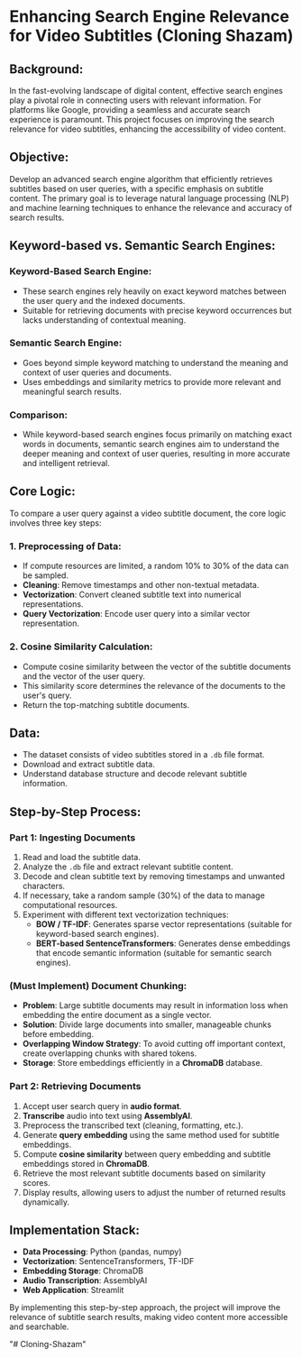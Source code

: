 # Enhancing Search Engine Relevance for Video Subtitles (Cloning Shazam)

## Background:
In the fast-evolving landscape of digital content, effective search engines play a pivotal role in connecting users with relevant information. For platforms like Google, providing a seamless and accurate search experience is paramount. This project focuses on improving the search relevance for video subtitles, enhancing the accessibility of video content.

## Objective:
Develop an advanced search engine algorithm that efficiently retrieves subtitles based on user queries, with a specific emphasis on subtitle content. The primary goal is to leverage natural language processing (NLP) and machine learning techniques to enhance the relevance and accuracy of search results.

## Keyword-based vs. Semantic Search Engines:

### Keyword-Based Search Engine:
- These search engines rely heavily on exact keyword matches between the user query and the indexed documents.
- Suitable for retrieving documents with precise keyword occurrences but lacks understanding of contextual meaning.

### Semantic Search Engine:
- Goes beyond simple keyword matching to understand the meaning and context of user queries and documents.
- Uses embeddings and similarity metrics to provide more relevant and meaningful search results.

### Comparison:
- While keyword-based search engines focus primarily on matching exact words in documents, semantic search engines aim to understand the deeper meaning and context of user queries, resulting in more accurate and intelligent retrieval.

## Core Logic:
To compare a user query against a video subtitle document, the core logic involves three key steps:

### 1. Preprocessing of Data:
- If compute resources are limited, a random 10% to 30% of the data can be sampled.
- **Cleaning**: Remove timestamps and other non-textual metadata.
- **Vectorization**: Convert cleaned subtitle text into numerical representations.
- **Query Vectorization**: Encode user query into a similar vector representation.

### 2. Cosine Similarity Calculation:
- Compute cosine similarity between the vector of the subtitle documents and the vector of the user query.
- This similarity score determines the relevance of the documents to the user's query.
- Return the top-matching subtitle documents.

## Data:
- The dataset consists of video subtitles stored in a `.db` file format.
- Download and extract subtitle data.
- Understand database structure and decode relevant subtitle information.

## Step-by-Step Process:

### Part 1: Ingesting Documents
1. Read and load the subtitle data.
2. Analyze the `.db` file and extract relevant subtitle content.
3. Decode and clean subtitle text by removing timestamps and unwanted characters.
4. If necessary, take a random sample (30%) of the data to manage computational resources.
5. Experiment with different text vectorization techniques:
   - **BOW / TF-IDF**: Generates sparse vector representations (suitable for keyword-based search engines).
   - **BERT-based SentenceTransformers**: Generates dense embeddings that encode semantic information (suitable for semantic search engines).

### (Must Implement) Document Chunking:
- **Problem**: Large subtitle documents may result in information loss when embedding the entire document as a single vector.
- **Solution**: Divide large documents into smaller, manageable chunks before embedding.
- **Overlapping Window Strategy**: To avoid cutting off important context, create overlapping chunks with shared tokens.
- **Storage**: Store embeddings efficiently in a **ChromaDB** database.

### Part 2: Retrieving Documents
1. Accept user search query in **audio format**.
2. **Transcribe** audio into text using **AssemblyAI**.
3. Preprocess the transcribed text (cleaning, formatting, etc.).
4. Generate **query embedding** using the same method used for subtitle embeddings.
5. Compute **cosine similarity** between query embedding and subtitle embeddings stored in **ChromaDB**.
6. Retrieve the most relevant subtitle documents based on similarity scores.
7. Display results, allowing users to adjust the number of returned results dynamically.

## Implementation Stack:
- **Data Processing**: Python (pandas, numpy)
- **Vectorization**: SentenceTransformers, TF-IDF
- **Embedding Storage**: ChromaDB
- **Audio Transcription**: AssemblyAI
- **Web Application**: Streamlit

By implementing this step-by-step approach, the project will improve the relevance of subtitle search results, making video content more accessible and searchable.

"# Cloning-Shazam" 
